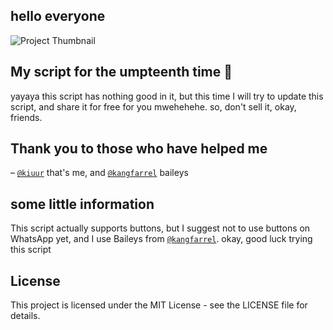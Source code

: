 ## hello everyone
![Project Thumbnail](https://files.catbox.moe/41w2fu.jpg)
## My script for the umpteenth time 🗿
yayaya this script has nothing good in it, but this time I will try to update this script, and share it for free for you mwehehehe. so, don't sell it, okay, friends.

## Thank you to those who have helped me

– [`@kiuur`](https://github.com/kiuur) that's me, and [`@kangfarrel`](https://github.com/kangfarrel) baileys

## some little information 
This script actually supports buttons, but I suggest not to use buttons on WhatsApp yet, and I use Baileys from [`@kangfarrel`](https://github.com/kangfarrel/felzar-Baileys). okay, good luck trying this script
## License

This project is licensed under the MIT License - see the LICENSE file for details.
